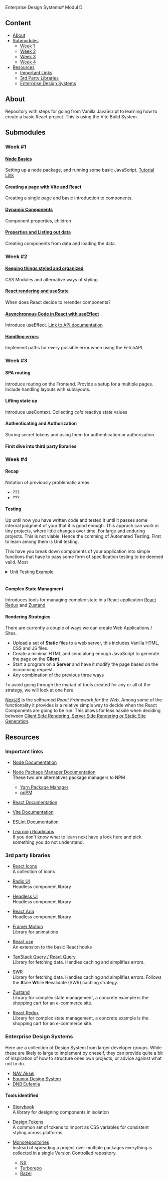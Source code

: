 Enterprise Design Systems# Modul D

## Content

- [About](#about)
- [Submodules](#submodules)
  - [Week 1](#week-1)
  - [Week 2](#week-2)
  - [Week 3](#week-3)
  - [Week 4](#week-4)
- [Resources](#resources)
  - [Important Links](#important-links)
  - [3rd Party Libraries](#3rd-party-libraries)
  - [Enterprise Design Systems](#3rd-party-libraries)

## About

Repository with steps for going from Vanilla JavaScript to learning how to create a basic React project.
This is using the Vite Build System.

## Submodules

### Week #1

#### [Node Basics](./node-basics/)

Setting up a node package, and running some basic JavaScript.
[Tutorial Link](https://dev.to/rushankhan1/build-a-cli-with-node-js-4jbi)

#### [Creating a page with Vite and React](./landing-page/)

Creating a single page and basic introduction to components.

#### [Dynamic Components](./landing-page/)

Component properties, children

#### [Properties and Listing out data](./landing-page/)

Creating components from data and loading the data.


### Week #2

#### [Keeping things styled and organized](./stateful/)

CSS Modules and alternative ways of styling.

#### [React rendering and useState](./stateful/)

When does React decide to rerender components?

#### [Asynchronous Code in React with useEffect](./stateful/)

Introduce useEffect.
[Link to API documentation](https://realworld-docs.netlify.app/docs/specs/frontend-specs/swagger)

#### [Handling errors](./stateful/)

Implement paths for every possible error when using the FetchAPI.


### Week #3

#### SPA routing

Introduce routing on the Frontend. Provide a setup for a multiple pages. Include handling layouts with sublayouts.

#### Lifting state up

Introduce useContext. Collecting *cold* reactive state values

#### Authenticating and Authorization

Storing secret tokens and using them for authentication or authorization.

#### First dive into third party libraries

### Week #4

#### Recap

Notation of previously problematic areas:

  - ???
  - ???

#### Testing

Up until now you have written code and tested it until it passes some internal judgment of your that it is good enough.
This approch can work in tiny projects, where little changes over time. For large and enduring projects. This is not viable. Hence the comming of Automated Testing. First to learn among them is Unit testing.

This have you break down components of your application into simple functions that have to pass some form of specification testing to be deemed valid. Most 

  <details>
    <summary>Unit Testing Example</summary>

    ```js
      import { sortList } from './sortList.js'

      describe('sortList', () => {
        it('should sort the list in ascending order', () => {
          const unsortedList = [3, 1, 4, 2, 5];
          const expectedSortedList = [1, 2, 3, 4, 5];
          const sortedList = sortList(unsortedList);
          expect(sortedList).toEqual(expectedSortedList);
        });

        it('should return an empty array if the input list is empty', () => {
          const unsortedList = [];
          const expectedSortedList = [];
          const sortedList = sortList(unsortedList);
          expect(sortedList).toEqual(expectedSortedList);
        });

        it('should not modify the original list', () => {
          const unsortedList = [3, 1, 4, 2, 5];
          const sortedList = sortList(unsortedList);
          expect(unsortedList).not.toEqual(sortedList);
        });
      });
    ```
  </details>
  <br>

#### Complex State Managment

Introduces tools for managing complex state in a React application [React Redux](https://react-redux.js.org/) and [Zustand](https://github.com/pmndrs/zustand)

#### Rendering Strategies

There are currently a couple of ways we can create Web Applications / Sites.

  - Upload a set of **Static** files to a web server, this includes Vanilla HTML, CSS and JS files.
  - Create a minimal HTML and send along enough JavaScript to generate the page on the **Client**.
  - Start a program on a **Server** and have it modify the page based on the incomming request.
  - Any combination of the previous three ways

To avoid going through the myriad of tools created for any or all of the strategy, we will look at one here.

[NextJS](https://nextjs.org/) is the selfnamed *React Framework for the Web*. Among some of the functionality it provides is a relative simple way to decide when the React Components are going to be run. This allows for less hassle when deciding between [Client Side Rendering, Server Side Rendering or Static Site Generation](https://pagepro.co/blog/ssr-csr-ssg/).


## Resources

### Important links

  - [Node Documentation](https://nodejs.org/en)
  - [Node Package Manager Documentation](https://docs.npmjs.com/)
    <br> These two are alternatives package managers to NPM
    - [Yarn Package Manager](https://classic.yarnpkg.com/lang/en/docs/)
    - [pnPM](https://pnpm.io/)
  - [React Documentation](https://react.dev/)
  - [Vite Documentation](https://vitejs.dev/)
  - [ESLint Documentation](https://eslint.org/)

  - [Learning Roadmaps](https://roadmap.sh/react)
    <br> If you don't know what to learn next have a look here and pick something you do not understand.

### 3rd party libraries

  - [React Icons](https://react-icons.github.io/react-icons/)
    <br> A collection of icons

  - [Radix UI](https://www.radix-ui.com/)
    <br> Headless component library

  - [Headless UI](https://headlessui.com/)
    <br> Headless component library

  - [React Aria](https://react-spectrum.adobe.com/react-aria/)
    <br> Headless component library

  - [Framer Motion](https://www.framer.com/motion/)
    <br> Library for animations

  - [React use](https://github.com/streamich/react-use)
    <br> An extension to the basic React hooks

  - [TanStack Query / React Query](https://tanstack.com/query/latest/docs/react/overview)
    <br> Library for fetching data. Handles caching and simplifies errors.

  - [SWR](https://swr.vercel.app/)
    <br> Library for fetching data. Handles caching and simplifies errors. Follows the **S**tale **W**hile **R**evalidate (SWR) caching strategy.

  - [Zustand](https://github.com/pmndrs/zustand)
    <br> Library for complex state management, a concrete example is the shopping cart for an e-commerce site.

  - [React Redux](https://react-redux.js.org/)
    <br> Library for complex state management, a concrete example is the shopping cart for an e-commerce site.

### Enterprise Design Systems

Here are a collection of Design System from larger developer groups. While these are likely to large to implement by oneself, they can provide quite a bit of inspiration of how to structure ones own projects, or advice against what not to do.

  - [NAV Aksel](https://aksel.nav.no/)
  - [Equinor Design System](https://eds.equinor.com/)
  - [DNB Eufemia](https://eufemia.dnb.no/)

#### Tools identified

  - [Storybook](https://storybook.js.org/)
    <br> A library for designing components in isolation

  - [Design Tokens](https://uxplanet.org/design-tokens-a-design-system-superpower-dab07a5f0035)
    <br> A common set of tokens to import as CSS variables for consistent styling across platforms

  - [Monorepositories](https://monorepo.tools/)
    <br> Instead of spreading a project over multiple packages everything is collected in a single Version Controlled repository.
      - [NX](https://nx.dev/)
      - [Turborepo](https://turbo.build/)
      - [Bazel](https://bazel.build/)